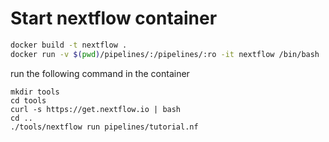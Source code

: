 

# Start nextflow container

```bash
docker build -t nextflow .
docker run -v $(pwd)/pipelines/:/pipelines/:ro -it nextflow /bin/bash
```

run the following command in the container

```
mkdir tools
cd tools
curl -s https://get.nextflow.io | bash
cd ..
./tools/nextflow run pipelines/tutorial.nf
```
